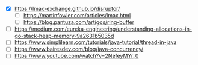 - [x] https://lmax-exchange.github.io/disruptor/
	- [ ] https://martinfowler.com/articles/lmax.html
	- [ ] https://blog.pantuza.com/artigos/ring-buffer
- [ ] https://medium.com/eureka-engineering/understanding-allocations-in-go-stack-heap-memory-9a2631b5035d
- [ ] https://www.simplilearn.com/tutorials/java-tutorial/thread-in-java
- [ ] https://www.bairesdev.com/blog/java-concurrency/
- [ ] https://www.youtube.com/watch?v=2NefeyMYr_0
